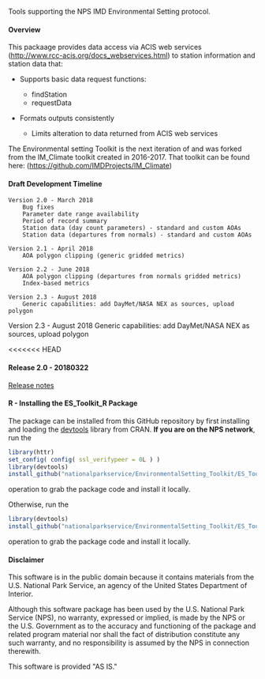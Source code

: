 Tools supporting the NPS IMD Environmental Setting protocol.   

#### Overview ####

This packaage provides data access via ACIS web services (http://www.rcc-acis.org/docs_webservices.html) to station information and station data that:

+ Supports basic data request functions:

  * findStation
  * requestData

+ Formats outputs consistently

  * Limits alteration to data returned from ACIS web services
  
The Environmental setting Toolkit is the next iteration of and was forked from the IM_Climate toolkit created in 2016-2017. That toolkit can be found here: (https://github.com/IMDProjects/IM_Climate)

#### Draft Development Timeline

	Version 2.0 - March 2018
		Bug fixes
		Parameter date range availability
		Period of record summary 
		Station data (day count parameters) - standard and custom AOAs
		Station data (departures from normals) - standard and custom AOAs

	Version 2.1 - April 2018
		AOA polygon clipping (generic gridded metrics)

	Version 2.2 - June 2018
		AOA polygon clipping (departures from normals gridded metrics)
		Index-based metrics
		
	Version 2.3 - August 2018
		Generic capabilities: add DayMet/NASA NEX as sources, upload polygon
  
  Version 2.3 - August 2018
		Generic capabilities: add DayMet/NASA NEX as sources, upload polygon
		
<<<<<<< HEAD
#### Release 2.0 - 20180322 ####

[Release notes](https://github.com/nationalparkservice/EnvironmentalSetting_Toolkit/releases)

#### R - Installing the ES_Toolkit_R Package ####

The package can be installed from this GitHub repository by first installing and loading the [devtools](https://github.com/hadley/devtools) library from CRAN. __If you are on the NPS network__, run the

```R
library(httr)
set_config( config( ssl_verifypeer = 0L ) )
library(devtools)
install_github("nationalparkservice/EnvironmentalSetting_Toolkit/ES_Toolkit_R")
```
operation to grab the package code and install it locally. 


Otherwise, run the

```R
library(devtools)
install_github("nationalparkservice/EnvironmentalSetting_Toolkit/ES_Toolkit_R")
```
operation to grab the package code and install it locally.

#### Disclaimer ####
This software is in the public domain because it contains materials from the U.S. National Park Service, an agency of the United States Department of Interior.

Although this software package has been used by the U.S. National Park Service (NPS), no warranty, expressed or implied, is made by the NPS or the U.S. Government as to the accuracy and functioning of the package and related program material nor shall the fact of distribution constitute any such warranty, and no responsibility is assumed by the NPS in connection therewith.

This software is provided "AS IS."
